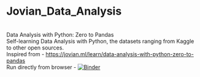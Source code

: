 # Jovian_Data_Analysis
<br/>Data Analysis with Python: Zero to Pandas
<br/>Self-learning Data Analysis with Python, the datasets ranging from Kaggle to other open sources. 
<br/>Inspired from - https://jovian.ml/learn/data-analysis-with-python-zero-to-pandas
<br/>Run directly from browser - [![Binder](https://mybinder.org/badge_logo.svg)](https://mybinder.org/v2/gh/dlokesh16/jovian_data_analysis_course.git/main)
